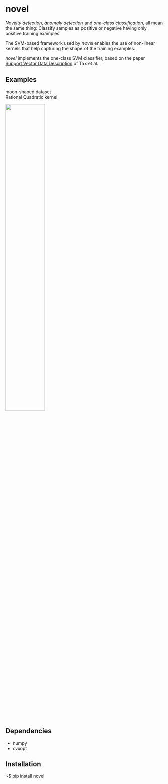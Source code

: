 # novel

*Novelty detection*, *anomaly detection* and *one-class classification*, all mean the same thing:
Classify samples as positive or negative having only positive training examples.  

The SVM-based framework used by *novel* enables the use of non-linear kernels that help capturing the shape of the
training examples.

*novel* implements the one-class SVM classifier, based on the paper  
[Support Vector Data Description](https://link.springer.com/article/10.1023/B:MACH.0000008084.60811.49)
of Tax et al.  

## Examples
moon-shaped dataset  
Rational Quadratic kernel  

<img src="./tests/images/Figure_1.png" width="50%"/>

## Dependencies
* numpy
* cvxopt

## Installation
~$ pip install novel
